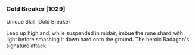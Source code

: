 ### Gold Breaker [1029]

Unique Skill: Gold Breaker

Leap up high and, while suspended in midair, imbue the rune shard with light before smashing it down hard onto the ground. The heroic Radagon's signature attack.